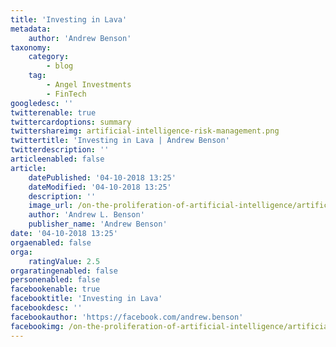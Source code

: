 ```yaml
---
title: 'Investing in Lava'
metadata:
    author: 'Andrew Benson'
taxonomy:
    category:
        - blog
    tag:
        - Angel Investments
        - FinTech
googledesc: ''
twitterenable: true
twittercardoptions: summary
twittershareimg: artificial-intelligence-risk-management.png
twittertitle: 'Investing in Lava | Andrew Benson'
twitterdescription: ''
articleenabled: false
article:
    datePublished: '04-10-2018 13:25'
    dateModified: '04-10-2018 13:25'
    description: ''
    image_url: /on-the-proliferation-of-artificial-intelligence/artificial-intelligence.png
    author: 'Andrew L. Benson'
    publisher_name: 'Andrew Benson'
date: '04-10-2018 13:25'
orgaenabled: false
orga:
    ratingValue: 2.5
orgaratingenabled: false
personenabled: false
facebookenable: true
facebooktitle: 'Investing in Lava'
facebookdesc: ''
facebookauthor: 'https://facebook.com/andrew.benson'
facebookimg: /on-the-proliferation-of-artificial-intelligence/artificial-intelligence-risk-management.png
---
```


